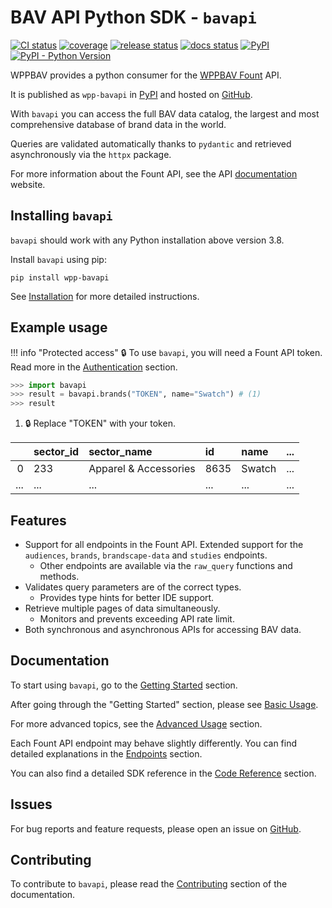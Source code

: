 # BAV API Python SDK - `bavapi`

[![CI status](https://github.com/wppbav/bavapi-sdk-python/actions/workflows/ci.yml/badge.svg)](https://github.com/wppbav/bavapi-sdk-python/actions/workflows/ci.yml)
[![coverage](https://img.shields.io/endpoint?url=https://gist.githubusercontent.com/nachomaiz/32196acdc05431cd2bc7a8c73a587a8d/raw/covbadge.json)](https://github.com/wppbav/bavapi-sdk-python/actions/workflows/ci.yml)
[![release status](https://github.com/wppbav/bavapi-sdk-python/actions/workflows/release.yml/badge.svg)](https://github.com/wppbav/bavapi-sdk-python/actions/workflows/release.yml)
[![docs status](https://github.com/wppbav/bavapi-sdk-python/actions/workflows/docs.yml/badge.svg)](https://github.com/wppbav/bavapi-sdk-python/actions/workflows/docs.yml)
[![PyPI](https://img.shields.io/pypi/v/wpp-bavapi)](https://pypi.org/project/wpp-bavapi/)
[![PyPI - Python Version](https://img.shields.io/pypi/pyversions/wpp-bavapi)
](https://pypi.org/project/wpp-bavapi/)

WPPBAV provides a python consumer for the [WPPBAV Fount](https://fount.wppbav.com) API.

It is published as `wpp-bavapi` in [PyPI](https://pypi.org/project/wpp-bavapi/) and hosted on [GitHub](https://github.com/wppbav/bavapi-sdk-python/).

With `bavapi` you can access the full BAV data catalog, the largest and most comprehensive database of brand data in the world.

Queries are validated automatically thanks to `pydantic` and retrieved asynchronously via the `httpx` package.

For more information about the Fount API, see the API [documentation](https://developer.wppbav.com/docs/2.x/intro) website.

## Installing `bavapi`

`bavapi` should work with any Python installation above version 3.8.

Install `bavapi` using pip:

```prompt
pip install wpp-bavapi
```

See [Installation](getting-started/installation.md) for more detailed instructions.

## Example usage

!!! info "Protected access"
    :lock: To use `bavapi`, you will need a Fount API token. Read more in the [Authentication](getting-started/authentication.md) section.

```py
>>> import bavapi
>>> result = bavapi.brands("TOKEN", name="Swatch") # (1)
>>> result
```

1. :lock: Replace "TOKEN" with your token.

|     | sector_id | sector_name           | id   | name   | ... |
| --: | :-------- | :-------------------- | :--- | :----- | :-- |
|   0 | 233       | Apparel & Accessories | 8635 | Swatch | ... |
| ... | ...       | ...                   | ...  | ...    | ... |

## Features

- Support for all endpoints in the Fount API. Extended support for the `audiences`, `brands`, `brandscape-data` and `studies` endpoints.
    - Other endpoints are available via the `raw_query` functions and methods.
- Validates query parameters are of the correct types.
    - Provides type hints for better IDE support.
- Retrieve multiple pages of data simultaneously.
    - Monitors and prevents exceeding API rate limit.
- Both synchronous and asynchronous APIs for accessing BAV data.

## Documentation

To start using `bavapi`, go to the [Getting Started](getting-started/authentication.md) section.

After going through the "Getting Started" section, please see [Basic Usage](usage/basic.md).

For more advanced topics, see the [Advanced Usage](usage/advanced.md) section.

Each Fount API endpoint may behave slightly differently. You can find detailed explanations in the [Endpoints](endpoints/index.md) section.

You can also find a detailed SDK reference in the [Code Reference](reference/client.md) section.

## Issues

For bug reports and feature requests, please open an issue on [GitHub](https://github.com/wppbav/bavapi-sdk-python/issues/).

## Contributing

To contribute to `bavapi`, please read the [Contributing](contributing.md) section of the documentation.
